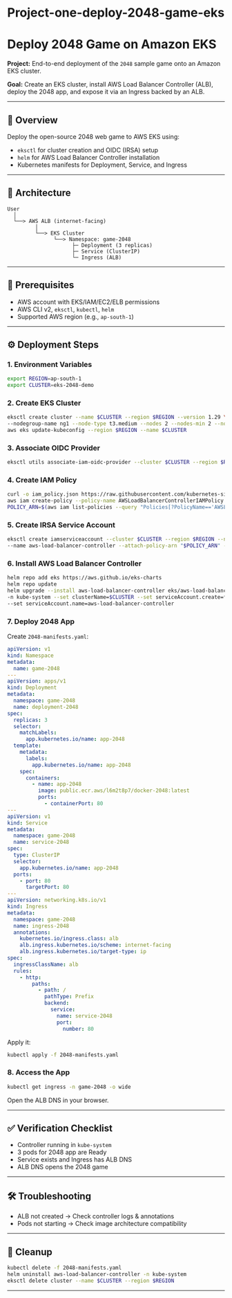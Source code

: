 # Project-one-deploy-2048-game-eks

# Deploy 2048 Game on Amazon EKS

**Project:** End-to-end deployment of the `2048` sample game onto an Amazon EKS cluster.

**Goal:** Create an EKS cluster, install AWS Load Balancer Controller (ALB), deploy the 2048 app, and expose it via an Ingress backed by an ALB.

---

## 🚀 Overview

Deploy the open-source 2048 web game to AWS EKS using:

* `eksctl` for cluster creation and OIDC (IRSA) setup
* `helm` for AWS Load Balancer Controller installation
* Kubernetes manifests for Deployment, Service, and Ingress

---

## 🧩 Architecture

```
User
  │
  └──> AWS ALB (internet-facing)
         │
         └──> EKS Cluster
               └──> Namespace: game-2048
                     ├─ Deployment (3 replicas)
                     ├─ Service (ClusterIP)
                     └─ Ingress (ALB)
```

---

## 🔧 Prerequisites

* AWS account with EKS/IAM/EC2/ELB permissions
* AWS CLI v2, `eksctl`, `kubectl`, `helm`
* Supported AWS region (e.g., `ap-south-1`)

---

## ⚙️ Deployment Steps

### 1. Environment Variables

```bash
export REGION=ap-south-1
export CLUSTER=eks-2048-demo
```

### 2. Create EKS Cluster

```bash
eksctl create cluster --name $CLUSTER --region $REGION --version 1.29 \
--nodegroup-name ng1 --node-type t3.medium --nodes 2 --nodes-min 2 --nodes-max 4 --managed
aws eks update-kubeconfig --region $REGION --name $CLUSTER
```

### 3. Associate OIDC Provider

```bash
eksctl utils associate-iam-oidc-provider --cluster $CLUSTER --region $REGION --approve
```

### 4. Create IAM Policy

```bash
curl -o iam_policy.json https://raw.githubusercontent.com/kubernetes-sigs/aws-load-balancer-controller/v2.7.1/docs/install/iam_policy.json
aws iam create-policy --policy-name AWSLoadBalancerControllerIAMPolicy --policy-document file://iam_policy.json
POLICY_ARN=$(aws iam list-policies --query "Policies[?PolicyName=='AWSLoadBalancerControllerIAMPolicy'].Arn | [0]" --output text)
```

### 5. Create IRSA Service Account

```bash
eksctl create iamserviceaccount --cluster $CLUSTER --region $REGION --namespace kube-system \
--name aws-load-balancer-controller --attach-policy-arn "$POLICY_ARN" --approve
```

### 6. Install AWS Load Balancer Controller

```bash
helm repo add eks https://aws.github.io/eks-charts
helm repo update
helm upgrade --install aws-load-balancer-controller eks/aws-load-balancer-controller \
-n kube-system --set clusterName=$CLUSTER --set serviceAccount.create=false \
--set serviceAccount.name=aws-load-balancer-controller
```

### 7. Deploy 2048 App

Create `2048-manifests.yaml`:

```yaml
apiVersion: v1
kind: Namespace
metadata:
  name: game-2048
---
apiVersion: apps/v1
kind: Deployment
metadata:
  namespace: game-2048
  name: deployment-2048
spec:
  replicas: 3
  selector:
    matchLabels:
      app.kubernetes.io/name: app-2048
  template:
    metadata:
      labels:
        app.kubernetes.io/name: app-2048
    spec:
      containers:
        - name: app-2048
          image: public.ecr.aws/l6m2t8p7/docker-2048:latest
          ports:
            - containerPort: 80
---
apiVersion: v1
kind: Service
metadata:
  namespace: game-2048
  name: service-2048
spec:
  type: ClusterIP
  selector:
    app.kubernetes.io/name: app-2048
  ports:
    - port: 80
      targetPort: 80
---
apiVersion: networking.k8s.io/v1
kind: Ingress
metadata:
  namespace: game-2048
  name: ingress-2048
  annotations:
    kubernetes.io/ingress.class: alb
    alb.ingress.kubernetes.io/scheme: internet-facing
    alb.ingress.kubernetes.io/target-type: ip
spec:
  ingressClassName: alb
  rules:
    - http:
        paths:
          - path: /
            pathType: Prefix
            backend:
              service:
                name: service-2048
                port:
                  number: 80
```

Apply it:

```bash
kubectl apply -f 2048-manifests.yaml
```

### 8. Access the App

```bash
kubectl get ingress -n game-2048 -o wide
```

Open the ALB DNS in your browser.

---

## ✅ Verification Checklist

* Controller running in `kube-system`
* 3 pods for 2048 app are Ready
* Service exists and Ingress has ALB DNS
* ALB DNS opens the 2048 game

---

## 🛠 Troubleshooting

* ALB not created → Check controller logs & annotations
* Pods not starting → Check image architecture compatibility

---

## 🔁 Cleanup

```bash
kubectl delete -f 2048-manifests.yaml
helm uninstall aws-load-balancer-controller -n kube-system
eksctl delete cluster --name $CLUSTER --region $REGION
```

---
